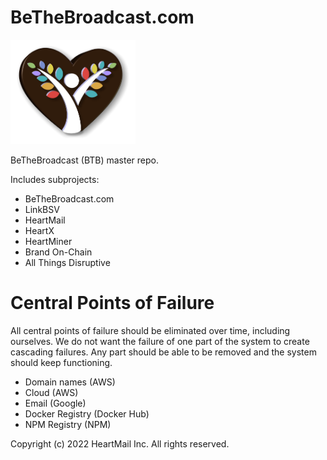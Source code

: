 # BeTheBroadcast.com

<img src='./btb-3d.png' alt='BeTheBroadcast' width='200'>

BeTheBroadcast (BTB) master repo.

Includes subprojects:

* BeTheBroadcast.com
* LinkBSV
* HeartMail
* HeartX
* HeartMiner
* Brand On-Chain
* All Things Disruptive

# Central Points of Failure

All central points of failure should be eliminated over time, including
ourselves. We do not want the failure of one part of the system to create
cascading failures. Any part should be able to be removed and the system should
keep functioning.

* Domain names (AWS)
* Cloud (AWS)
* Email (Google)
* Docker Registry (Docker Hub)
* NPM Registry (NPM)

Copyright (c) 2022 HeartMail Inc. All rights reserved.
